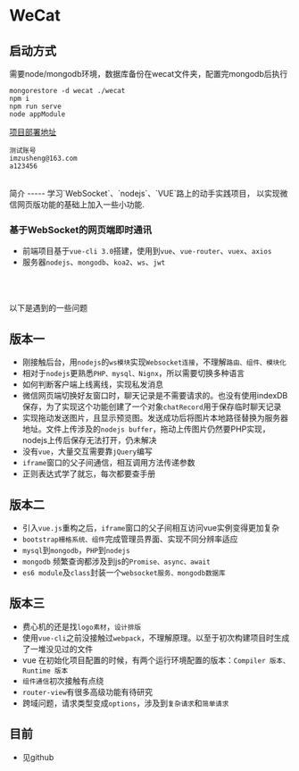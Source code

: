 WeCat
======

启动方式
-----------
需要node/mongodb环境，数据库备份在wecat文件夹，配置完mongodb后执行
```
mongorestore -d wecat ./wecat
npm i
npm run serve
node appModule
```

[项目部署地址](https://zusheng.club/chat)
```
测试账号
imzusheng@163.com
a123456
```
<br/>
简介
-----
学习`WebSocket`、`nodejs`、`VUE`路上的动手实践项目，
以实现微信网页版功能的基础上加入一些小功能.

### 基于WebSocket的网页端即时通讯
* 前端项目基于`vue-cli 3.0`搭建，使用到`vue`、`vue-router`、`vuex`、`axios`
* 服务器`nodejs`、`mongodb`、`koa2`、`ws`、`jwt`

<br />
<br />

以下是遇到的一些问题
## 版本一
* 刚接触后台，用`nodejs`的`ws模块`实现`Websocket连接`，不理解`路由、组件、模块化`    
* 相对于`nodejs`更熟悉`PHP、mysql、Nignx`，所以需要切换多种语言    
* 如何判断客户端上线离线，实现私发消息
* 微信网页端切换好友窗口时，聊天记录是不需要请求的。也没有使用indexDB保存，为了实现这个功能创建了一个对象`chatRecord`用于保存临时聊天记录
* 实现拖动发送图片，且显示预览图。发送成功后将图片本地路径替换为服务器地址。文件上传涉及的`nodejs buffer`，拖动上传图片仍然要PHP实现，nodejs上传后保存无法打开，仍未解决
* 没有`vue`，大量交互需要靠`jQuery`编写
* `iframe`窗口的父子间通信，相互调用方法传递参数
* 正则表达式学了就忘，每次都要查手册

## 版本二
* 引入`vue.js`重构之后，`iframe`窗口的父子间相互访问vue实例变得更加复杂
* `bootstrap栅格系统、组件`完成管理员界面、实现不同分辨率适应
* `mysql`到`mongodb`，`PHP`到`nodejs`
* `mongodb` 频繁查询都涉及到js的`Promise、async、await`    
* `es6 module`及`class`封装一个`websocket服务、mongodb数据库`

## 版本三
* 费心机的还是找`logo素材`，`设计排版`
* 使用`vue-cli`之前没接触过`webpack`，不理解原理。以至于初次构建项目时生成了一堆没见过的文件
* vue 在初始化项目配置的时候，有两个运行环境配置的版本：`Compiler 版本、Runtime 版本`
* `组件通信`初次接触有点绕
* `router-view`有很多高级功能有待研究
* 跨域问题，请求类型变成`options`，涉及到`复杂请求`和`简单请求`

## 目前
* 见github
